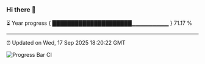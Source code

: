 ### Hi there 👋

⏳ Year progress { █████████████████████▁▁▁▁▁▁▁▁▁ } 71.17 %

---

⏰ Updated on Wed, 17 Sep 2025 18:20:22 GMT

![Progress Bar CI](https://github.com/liununu/liununu/workflows/Progress%20Bar%20CI/badge.svg)
